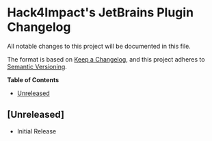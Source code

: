 # Hack4Impact's JetBrains Plugin Changelog

All notable changes to this project will be documented in this file.

The format is based on [Keep a Changelog](http://keepachangelog.com/), and this project adheres to [Semantic Versioning](https://semver.org/).

**Table of Contents**

- [Unreleased](#unreleased)

## [Unreleased]

- Initial Release